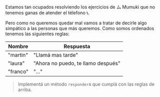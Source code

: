 Estamos tan ocupados resolviendo los ejercicios de ム Mumuki que no tenemos ganas de atender el télefono :telephone_receiver:.

Pero como no queremos quedar mal vamos a tratar de decirle algo simpático a las personas que más queremos. Como somos ordenados tenemos las siguientes reglas:

<table class="table table-bordered table-striped">
  <thead>
    <tr>
      <th>Nombre</th>
      <th>Respuesta</th>
    </tr>
  </thead>
  <tbody>
    <tr>
      <td>"martin"</td>
      <td>"Llamá mas tarde"</td>
    </tr>
    <tr>
      <td>"laura"</td>
      <td>"Ahora no puedo, te llamo después"</td>
    </tr>
    <tr>
      <td>"franco"</td>
      <td>"..."</td>
    </tr>
  </tbody>
</table>

> Implementá un método `responderA` que cumplá con las reglas de arriba.